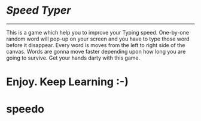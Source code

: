 # *Speed Typer*
___

This is a game which help you to improve your Typing speed. One-by-one random word will pop-up on your screen and you have to type those word before it disappear.
 Every word is moves from the left to right side of the canvas.
Words are gonna move faster depending upon how long you are going to survive. Get your hands darty with this game.


# Enjoy. Keep Learning :-) 
# speedo

